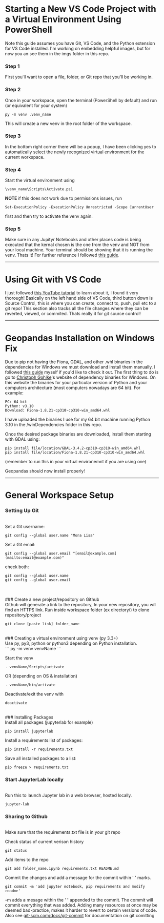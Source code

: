<h1>Starting a New VS Code Project with a Virtual Environment Using PowerShell
</h1>Note this guide assumes you have Git, VS Code, and the Python extension for VS Code installed.
I'm working on embedding helpful images, but for now you an see them in the imgs folder in this repo.
<h3>Step 1
</h3>First you'll want to open a file, folder, or Git repo that you'll be working in.
<h3>Step 2
</h3>Once in your workspace, open the terminal (PowerShell by default) and run (or equivalent for your system)

```
py -m venv .venv_name
```

This will create a new venv in the root folder of the workspace.
<h3>Step 3
</h3>In the bottom right corner there will be a popup, I have been clicking yes to automatically select the newly recognized virtual environment for the current workspace.
<h3>Step 4
</h3>Start the virtual environment using

```
\venv_name\Scripts\Activate.ps1
```

**NOTE** if this does not work due to permissions issues, run

```
Set-ExecutionPolicy -ExecutionPolicy Unrestricted -Scope CurrentUser
```

first and then try to activate the venv again.
<h3>Step 5
</h3>Make sure in any Jupityr Notebooks and other places code is being executed that the kernal chosen is the one from the venv and NOT from your local machine.
Your terminal should be showing that it is running the venv.
Thats it!
For further reference I followed <a href="https://dev.to/aka_anoop/enabling-virtualenv-in-windows-powershell-ka3" target="_blank">this guide</a>.

- - -

<h1>Using Git with VS Code
</h1>I just followed <a href="https://www.youtube.com/watch?v=F2DBSH2VoHQ" target="_blank">this YouTube tutorial</a> to learn about it, I found it very thorough!
Basically on the left hand side of VS Code, third button down is Source Control, this is where you can create, connect to, push, pull etc to a git repo! This section also tracks all the file changes where they can be reverted, viewed, or commited.
Thats really it for git source control!

- - -

<h1>Geopandas Installation on Windows Fix
</h1>Due to pip not having the Fiona, GDAL, and other .whl binaries in the dependencies for Windows we must download and install them manually. I followed <a href="https://iotespresso.com/how-to-install-geopandas-on-windows/" target="_blank">this guide</a> myself if you'd like to check it out.
The first thing to do is go to <a href="https://www.lfd.uci.edu/~gohlke/pythonlibs/" target="_blank">Christoph Gohlke</a>'s website of dependency binaries for Windows. On this website the binaries for your particular version of Python and your computers architecture (most computers nowadays are 64 bit).
For example:

```
PC: 64 bit
Python: v3.10
Download: Fiona-1.8.21-cp310-cp310-win_amd64.whl
```

I have uploaded the binaries I use for my 64 bit machine running Python 3.10 in the /winDependencies folder in this repo.

Once the desired package binaries are downloaded, install them starting with GDAL using:

```
pip install file/location/GDAL-3.4.2-cp310-cp310-win_amd64.whl
pip install file/location/Fiona-1.8.21-cp310-cp310-win_amd64.whl
```

(remember to run this in your virtual environemnt if you are using one)

Geopandas should now install properly!

- - -

# General Workspace Setup

### Setting Up Git
<br>
Set a Git username:

```
git config --global user.name "Mona Lisa"
```

Set a Git email:

```
git config --global user.email "[email@example.com](mailto:email@example.com)"
```

check both:

```
git config --global user.name
git config --global user.email
```
<br>
<br>
### Create a new project/repository on Github
<br>
Github will generate a link to the repository, In your new repository, you will find an HTTPS link. Run inside workspace folder (ex directory/) to clone repository/project

```
git clone [paste link] folder_name
```
<br>
### Creating a virtual environment using venv (py 3.3+)
<br>
Use py, py3, python or python3 depending on Python installation.
<br>
```
py -m venv venvName
```

Start the venv

```
. venvName/Scripts/activate
```

OR (depending on OS & installation)

```
. venvName/bin/activate
```

Deactivate/exit the venv with

```
deactivate
```
<br>
### Installing Packages
<br>
Install all packages (jupyterlab for example)

```
pip install jupyterlab
```

Install a requirements list of packages:

```
pip install -r requirements.txt
```

Save all installed packages to a list:

```
pip freeze > requirements.txt
```

### Start JupyterLab locally
<br>
Run this to launch Jupyter lab in a web browser, hosted locally.

```
jupyter-lab
```

### Sharing to Github
<br>
Make sure that the requirements.txt file is in your git repo

Check status of current verison history

```
git status
```

Add items to the repo
<br>
```
git add folder_name.ipynb requirements.txt README.md
```

Commit the changes and add a message for the commit within ' ' marks.

```
git commit -m 'add jupyter notebook, pip requirements and modify readme'
```

-m adds a mesage within the ' ' appended to the commit. The commit will commit everything that was added.
Adding many resources at once may be deemed bad-practice, makes it harder to revert to certain versions of code.
Also see [git-scm.com/docs/git-commit](http://git-scm.com/docs/git-commit) for documentation on git comitting
